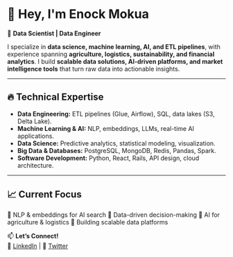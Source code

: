 # 👋 Hey, I'm Enock Mokua  

🚀 **Data Scientist | Data Engineer**  

I specialize in **data science, machine learning, AI, and ETL pipelines**, with experience spanning **agriculture, logistics, sustainability, and financial analytics**. I build **scalable data solutions, AI-driven platforms, and market intelligence tools** that turn raw data into actionable insights.

---

## 🔥 **Technical Expertise**  
- **Data Engineering:** ETL pipelines (Glue, Airflow), SQL, data lakes (S3, Delta Lake).  
- **Machine Learning & AI:** NLP, embeddings, LLMs, real-time AI applications.  
- **Data Science:** Predictive analytics, statistical modeling, visualization.  
- **Big Data & Databases:** PostgreSQL, MongoDB, Redis, Pandas, Spark.  
- **Software Development:** Python, React, Rails, API design, cloud architecture.  

---

## 📈 **Current Focus**  
🔬 NLP & embeddings for AI search 🔹 Data-driven decision-making 🔹 AI for agriculture & logistics 🔹 Building scalable data platforms  

📫 **Let’s Connect!**   
💼 [LinkedIn](https://www.linkedin.com/in/enock-mokua/) | 📝 [Twitter](https://twitter.com/enockmokua)  


